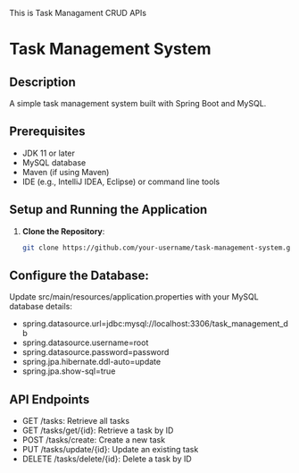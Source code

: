 This is Task Managament CRUD APIs 


# Task Management System

## Description
A simple task management system built with Spring Boot and MySQL.

## Prerequisites
- JDK 11 or later
- MySQL database
- Maven (if using Maven)
- IDE (e.g., IntelliJ IDEA, Eclipse) or command line tools

## Setup and Running the Application

1. **Clone the Repository**:
   ```sh
   git clone https://github.com/your-username/task-management-system.git

## Configure the Database:

Update src/main/resources/application.properties with your MySQL database details:

- spring.datasource.url=jdbc:mysql://localhost:3306/task_management_db
- spring.datasource.username=root
- spring.datasource.password=password
- spring.jpa.hibernate.ddl-auto=update
- spring.jpa.show-sql=true

## API Endpoints

- GET /tasks: Retrieve all tasks
- GET /tasks/get/{id}: Retrieve a task by ID
- POST /tasks/create: Create a new task
- PUT /tasks/update/{id}: Update an existing task
- DELETE /tasks/delete/{id}: Delete a task by ID
